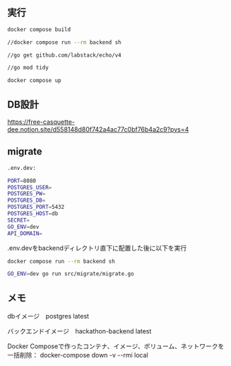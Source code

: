## 実行
```sh
docker compose build

//docker compose run --rm backend sh

//go get github.com/labstack/echo/v4

//go mod tidy 

docker compose up 
```

## DB設計
https://free-casquette-dee.notion.site/d558148d80f742a4ac77c0bf76b4a2c9?pvs=4

## migrate
```sh
.env.dev:

PORT=8080
POSTGRES_USER=
POSTGRES_PW=
POSTGRES_DB=
POSTGRES_PORT=5432
POSTGRES_HOST=db
SECRET=
GO_ENV=dev
API_DOMAIN=
```

.env.devをbackendディレクトリ直下に配置した後に以下を実行

```sh
docker compose run --rm backend sh

GO_ENV=dev go run src/migrate/migrate.go
```

## メモ
dbイメージ　postgres latest 

バックエンドイメージ　hackathon-backend latest

Docker Composeで作ったコンテナ、イメージ、ボリューム、ネットワークを一括削除：
docker-compose down -v --rmi local
